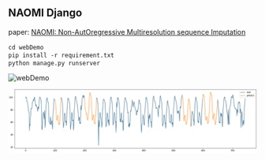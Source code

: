 ## NAOMI Django 

paper: [NAOMI: Non-AutOregressive Multiresolution sequence Imputation](https://arxiv.org/pdf/1901.10946.pdf) 

```
cd webDemo
pip install -r requirement.txt
python manage.py runserver
```





![webDemo](README.assets/webDemo.gif)





![output](README.assets/output.png)

